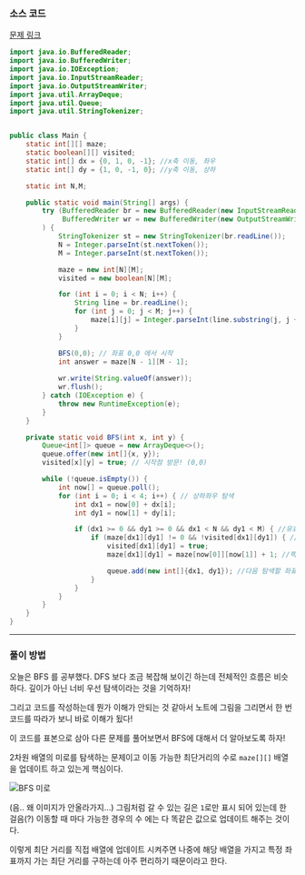 ### 소스 코드

[문제 링크](https://www.acmicpc.net/problem/2178)

```java
import java.io.BufferedReader;
import java.io.BufferedWriter;
import java.io.IOException;
import java.io.InputStreamReader;
import java.io.OutputStreamWriter;
import java.util.ArrayDeque;
import java.util.Queue;
import java.util.StringTokenizer;


public class Main {
    static int[][] maze;
    static boolean[][] visited;
    static int[] dx = {0, 1, 0, -1}; //x축 이동, 좌우
    static int[] dy = {1, 0, -1, 0}; //y축 이동, 상하

    static int N,M;

    public static void main(String[] args) {
        try (BufferedReader br = new BufferedReader(new InputStreamReader(System.in));
             BufferedWriter wr = new BufferedWriter(new OutputStreamWriter(System.out))
        ) {
            StringTokenizer st = new StringTokenizer(br.readLine());
            N = Integer.parseInt(st.nextToken());
            M = Integer.parseInt(st.nextToken());

            maze = new int[N][M];
            visited = new boolean[N][M];

            for (int i = 0; i < N; i++) {
                String line = br.readLine();
                for (int j = 0; j < M; j++) {
                    maze[i][j] = Integer.parseInt(line.substring(j, j + 1));
                }
            }

            BFS(0,0); // 좌표 0,0 에서 시작
            int answer = maze[N - 1][M - 1];
            
            wr.write(String.valueOf(answer));
            wr.flush();
        } catch (IOException e) {
            throw new RuntimeException(e);
        }
    }

    private static void BFS(int x, int y) {
        Queue<int[]> queue = new ArrayDeque<>();
        queue.offer(new int[]{x, y});
        visited[x][y] = true; // 시작점 방문! (0,0)

        while (!queue.isEmpty()) {
            int now[] = queue.poll();
            for (int i = 0; i < 4; i++) { // 상하좌우 탐색
                int dx1 = now[0] + dx[i];
                int dy1 = now[1] + dy[i];

                if (dx1 >= 0 && dy1 >= 0 && dx1 < N && dy1 < M) { //유효한 좌표
                    if (maze[dx1][dy1] != 0 && !visited[dx1][dy1]) { //벽(0)이 아니고 방문하지 않은 곳
                        visited[dx1][dy1] = true;
                        maze[dx1][dy1] = maze[now[0]][now[1]] + 1; //핵심! depth +1 해주기

                        queue.add(new int[]{dx1, dy1}); //다음 탐색할 좌표 삽입
                    }
                }
            }
        }
    }
}
```

---

### 풀이 방법
오늘은 BFS 를 공부했다. DFS 보다 조금 복잡해 보이긴 하는데 전체적인 흐름은 비슷하다. 깊이가 아닌 너비 우선 탐색이라는 것을 기억하자!

그리고 코드를 작성하는데 뭔가 이해가 안되는 것 같아서 노트에 그림을 그리면서 한 번 코드를 따라가 보니 바로 이해가 됬다!

이 코드를 표본으로 삼아 다른 문제를 풀어보면서 BFS에 대해서 더 알아보도록 하자!

2차원 배열의 미로를 탐색하는 문제이고 이동 가능한 최단거리의 수로 `maze[][]` 배열을 업데이트 하고 있는게 핵심이다. 

![BFS 미로](https://github.com/user-attachments/assets/58a8296f-efab-4482-bde0-7c746c2c6ce0)

(음.. 왜 이미지가 안올라가지...)
그림처럼 갈 수 있는 길은 `1`로만 표시 되어 있는데 한 걸음(?) 이동할 때 마다 가능한 경우의 수 에는 다 똑같은 값으로 업데이트 해주는 것이다. 

이렇게 최단 거리를 직접 배열에 업데이트 시켜주면 나중에 해당 배열을 가지고 특정 좌표까지 가는 최단 거리를 구하는데 아주 편리하기 때문이라고 한다.
